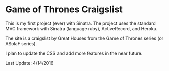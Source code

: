 # Game of Thrones Craigslist

This is my first project (ever) with Sinatra. The project uses the standard MVC framework with Sinatra (language ruby), ActiveRecord, and Heroku. 

The site is a craigslist by Great Houses from the Game of Thrones series (or ASoIaF series). 

I plan to update the CSS and add more features in the near future.

Last Update: 4/14/2016
